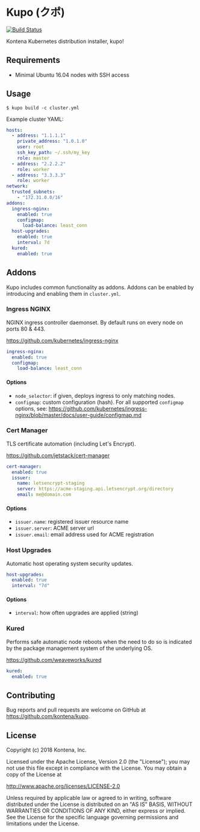 # Kupo (クポ)

[![Build Status](https://cloud-drone-07.kontena.io/api/badges/kontena/kupo/status.svg)](https://cloud-drone-07.kontena.io/kontena/kupo)

Kontena Kubernetes distribution installer, kupo!

## Requirements

- Minimal Ubuntu 16.04 nodes with SSH access

## Usage

```
$ kupo build -c cluster.yml
```

Example cluster YAML:

```yaml
hosts:
  - address: "1.1.1.1"
    private_address: "1.0.1.0"
    user: root
    ssh_key_path: ~/.ssh/my_key
    role: master
  - address: "2.2.2.2"
    role: worker
  - address: "3.3.3.3"
    role: worker
network:
  trusted_subnets:
    - "172.31.0.0/16"
addons:
  ingress-nginx:
    enabled: true
    configmap:
      load-balance: least_conn
  host-upgrades:
    enabled: true
    interval: 7d
  kured:
    enabled: true
```

## Addons

Kupo includes common functionality as addons. Addons can be enabled by introducing and enabling them in `cluster.yml`.

### Ingress NGINX

NGINX ingress controller daemonset. By default runs on every node on ports 80 & 443.

https://github.com/kubernetes/ingress-nginx

```yaml
ingress-nginx:
  enabled: true
  configmap:
    load-balance: least_conn
```
#### Options

- `node_selector`: if given, deploys ingress to only matching nodes.
- `configmap`: custom configuration (hash). For all supported `configmap` options, see: https://github.com/kubernetes/ingress-nginx/blob/master/docs/user-guide/configmap.md

### Cert Manager

TLS certificate automation (including Let's Encrypt).

https://github.com/jetstack/cert-manager

```yaml
cert-manager:
  enabled: true
  issuer:
    name: letsencrypt-staging
    server: https://acme-staging.api.letsencrypt.org/directory
    email: me@domain.com
```

#### Options

- `issuer.name`: registered issuer resource name
- `issuer.server`: ACME server url
- `issuer.email`: email address used for ACME registration

### Host Upgrades

Automatic host operating system security updates.

```yaml
host-upgrades:
  enabled: true
  interval: "7d"
```

#### Options

* `interval`: how often upgrades are applied (string)

### Kured

Performs safe automatic node reboots when the need to do so is indicated by the package management system of the underlying OS.

https://github.com/weaveworks/kured

```yaml
kured:
  enabled: true
```

## Contributing

Bug reports and pull requests are welcome on GitHub at https://github.com/kontena/kupo.

## License

Copyright (c) 2018 Kontena, Inc.

Licensed under the Apache License, Version 2.0 (the "License"); you may not use this file except in compliance with the License. You may obtain a copy of the License at

http://www.apache.org/licenses/LICENSE-2.0

Unless required by applicable law or agreed to in writing, software distributed under the License is distributed on an "AS IS" BASIS, WITHOUT WARRANTIES OR CONDITIONS OF ANY KIND, either express or implied. See the License for the specific language governing permissions and limitations under the License.

